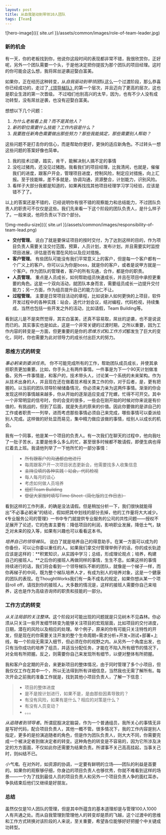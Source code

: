 ```yaml
---
layout: post
title: 从自我驱动到带领10人团队
tags: [Team]
---
```



![hero-image]({{ site.url }}/assets/common/images/role-of-team-leader.jpg)
### 新的机会

有一天，你的老板找到你，他说你这段时间的表现都非常不错，我很欣赏你，正好呢，另外一个团队需要一个头，于是他决定把你提拔为那个团队的项目经理。这时的你可能会这么想，我将屌丝逆袭迎娶白富美。

如果你，正在经历这种转变，从*自我驱动到带领团*队这么一个过渡阶段，那么恭喜你已经成功的，走过了[《领导梯队》](https://book.douban.com/subject/6536593/)的第一个层次，并且迈向了更高的层次，这也是职业生涯的第一次晋级。
不过咱们也别高兴的太早，因为，也有不少人没有成功转型，没有屌丝逆袭，也没有迎娶白富美。

想想以下几个问题：

1. *为什么老板看上我？而不是其他人？*
2. *新的职位需要什么技能？工作内容是什么？*
3. *我要胜任新角色需要做出那些努力？那些我能搞定，那些需要别人帮助？*

这些问题不是打击你的信心，而是帮助你更好，更快的适应新角色。不过转头一想这些问题的答案好像也简单。

1. 我的技术过硬，踏实，肯干，能解决别人搞不定的事情
2. 没吃过猪肉，还没见过猪跑。我看我们的项目经理，比我清闲，也就是，催催我们的进度，跟客户开会，管理项目进度，控制风险，制定应对措施，向上汇报。至于技能嘛，差不多就是，协调沟通，资源整合，计划能力，识别风险。
3. 看样子大部分我都是知道的，如果再找找其他项目经理学习学习经验，应该是错不了了。

以上的答案还是不错的，已经说明你有很不错的观察能力和总结能力，不过团队负责人的职责可不仅仅是这些。我们先来看一下这个阶段的团队负责人，是什么样子了。一般来说，他将负责以下四个部分。

![img-mediu-size]({{ site.url }}/assets/common/images/responsibility-of-team-lead.png)

* **交付管理**。
说白了就是要保证项目的按时交付，为了达到这样的目的，作为项目负责人需要关注交付范围，预算，人员计划，发布计划，并且需要实时监控项目进展，评估是否有潜在风险以及应对措施。
* **客户管理**。
有些团队可能没有我们平常意义上的客户，但是每一个客户都有一个广义上的客户。你可以认为你是boss，就是你的客户，或者是说甲方就是一个客户。作为团队的管理者，客户的所有沟通，合作，都是你的职责。
* **人员管理**。
重点是人员成长，如何帮助组员快速成长，并且在项目中承担更重要的角色。这是一个双向活动，就团队本身而言，需要组员成长一边提升交付能力；另一方面，作为组员提升自己的能力当仁不让。
* **过程管理**。
主要是日常项目活动的章程，比如说新人如何更快的上项目，软件开发过程中的各种实践：站会，迭代计划会议，结对编程，代码检视，持续集成，当然也包括一些开发之外的活动，比如请假，Team Building等。

看到这儿是不是突然觉得，其实白富美，还真不容易取，屌丝的逆袭，也不是说说而已的。其实事实也是如此，这是一个非常关键的过渡时期，之所以重要，因为工作内容的转变是一方面，但更重要的是你的*思维方式*和*工作方式*都发生了巨大的变化，同时，你也需要为此对领导力的成长付出巨大的努力。

### 思维方式的转变

*事必躬亲到委派任务*。
你不可能完成所有的工作，帮助团队成员成长，并使其承担职责更加重要。比如，你手头上有两件事情。一件事是为下一个90天计划做准备。另外一件事情是，和客户的，技术带头人，讨论某一个系统的未来架构。作为从技术出身的人，并且现在还在做着技术相关类工作的你，对于后者，是，更有把握的。以当前的团队领导阶梯储备情况，你必须亲力亲为这两件事情。渐渐的你会发现这样的事情越来越多，你从开始的逐渐适应变成了陀螺，忙得不可开交。其中一个非常明显的信号时，你的会变的很多，一些会在刚开始的时候对你来说是有价值的，有挑战的，但到了后面，就是失去的原来的价值。因此你要做的是讲自己的工作或者职责一一列举，进而考虑那些事情必须自己来完成，哪些事情可以委派给别人完成。这样做的好处显而易见，集中精力做应该做的事情，给别人以成长的机会。

我有一个同事，他是某一个项目的负责人。有一次我们在聊天的过程中，他向我吐了一肚子苦水，主要是他多么多么的忙，甚至很多时候都不敢请假，即便生病也得扛着去上班。我请他列举了一下他所忙的一部分事情：
> * ~~所有跟客户的沟通都由他进行~~
> * 每周跟客户开一次项目状态更新会，他需要找多人收集信息
> * ~~主持没填的各种实践：站会，代码检视~~
> * 每人每月的谈心
> * 考虑如何做人员培养
> * ~~组织Team Building~~
> * ~~督促大家按时填写Time Sheet（简化版的工作日志）~~

看到这样的工作列表，的确是没法请假。但是稍加分析一下，我们很快就能得出“不必事必躬亲”的结论，假如把其中划线的部分去掉，他的工作量将大大减少。《专业服务公司的管理》一书中专门就提供专业服务的公司的共性问题——授权不足展开了论述，它的危害主要有：降低项目的利润，影响职业发展，降低士气，缺乏对未来的投入等，如果有兴趣也可以看看这本书。

*培养自己的领导梯队*。
说白了就是培养自己的得意助手。在某一方面可以成为的你备份，可以让你委以重任的人。如果我们拿交付管理举例子的话，你的成长轨迹应该是这样的：**积累知识，从实践中学习；总结，形成理论观点；培养，构建自己的接班人。**之后你的接班人再做同样的事情，生生不息。如果这样的事情持续进行的话，我们将会看到一个领导梯队不断的团队，就像是一个梯子一样，而你再梯子的中间，既为整个梯队培养人才，有成为别人的培养对象，这是一个健康的团队的表现。在ThoughtWorks我们有一条不成名的规定，如果你想从某一个项目roll off，请找到你的接班人。大多数的情况是，这样的接班人需要你自己来培养，这也是作为高级咨询师的职责和技能的一部分。

### 工作方式的转变

*从关注局部的关注整体*。这个阶段对可能出现的问题就是只见树木不见森林。你必须从只关注一些开发细节转变为能够关注项目的宏观层面，比如项目的交付进度，日期，潜在的风险以及相应的处理。举个例子，原来的你有可能只关注特性的开发，但是现在的你需要关注开发的整个生命周期=需求分析+开发+测试+部署+上线，每一个阶段无需深入细节，但必须在你的视野之内。从另外一个角度出发，也只有当你成功的培养了组员，并适当分配任务，才能在不陷入所有细节的情况下，对全局有所把握。反之，则需要你自己来发现所有细节，以便对整体有所把握。

我和客户会定期的开会，来更新项目的整体情况，由于同时管理了多个小项目，但我仅仅工作在其中一个，所以无法得到所有详细信息，当然我也无需了解所有。每次开会之前我的准备工作就是，找到其他小项目负责人，了解一下信息：
>* 项目的整体进度    
>* 是不是按计划进行，如果不是，是由那些因素导致的？   
>* 有没有风险，如果有是什么？相应的对策是什么？     
>* 有没有人员变动？   
>* 。。。

*从追随者到领导者*。所谓屁股决定脑袋，作为一个普通组员，我所关心的事情无非是写好代码，配合项目负责人，其他一概不管。很多情况下，我的工作内容是别人指定，更多的是扮演追随者的角色，但是作为团队负责人，则大大不同，你需要完成一个被决定者到做决定者的转变。这种角色的转变是不容易的，因为它所涉及决定的方方面面，不仅如此你还需要为结果负责。所谓事不关己高高挂起，当事关己时，则纠结不已。

*小气鬼*。在对外时，如资源的协调，一定要有鲜明的立场——团队的利益是首要的。如果你的观察够仔细，你身边的项目负责人也够优秀，你就不难看到这样的场景——一个为了找到最佳人员的项目负责人和另外一个项目负责人争的面红耳赤，争执结束后他们又继续是好朋友。

### 总结
虽然仅仅是10人团队的管理，但是其中所蕴含的基本道理却是与管理100人1000人有共通之处。而从自我管理到管理他人的转变却是质的飞越，这个过渡中的思维和工作方式转换对该阶段的人来说，至关重要，希望各位能够好好把握个中关键成功转型。